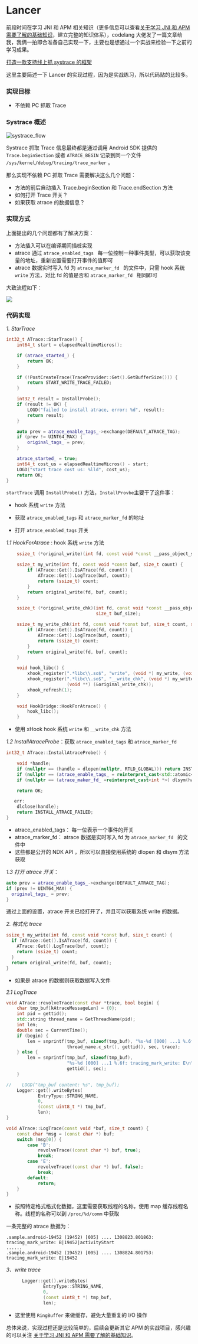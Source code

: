 # Lancer

前段时间在学习 JNI 和 APM 相关知识（更多信息可以查看[关于学习 JNI 和 APM 需要了解的基础知识](https://github.com/YoungTr/Swan)，建立完整的知识体系），codelang 大佬发了一篇文章给我，我俩一拍即合准备自己实现一下，主要也是想通过一个实战来检验一下之前的学习成果。

[打造一款支持线上抓 systrace 的框架](https://mp.weixin.qq.com/s/S49Fz1wPxqe2ua3PiTvIjg)

这里主要简述一下 Lancer 的实现过程，因为是实战练习，所以代码贴的比较多。

### 实现目标

* 不依赖 PC 抓取 Trace

### Systrace 概述

![systrace_flow](./assets/systrace-flow.png)

Systrace 抓取 Trace 信息最终都是通过调用 Android SDK 提供的 `Trace.beginSection` 或者 `ATRACE_BEGIN` 记录到同一个文件 `/sys/kernel/debug/tracing/trace_marker` 。

那么实现不依赖 PC 抓取 Trace 需要解决这么几个问题：

* 方法的前后自动插入 Trace.beginSection 和 Trace.endSection 方法
* 如何打开 Trace 开关？
* 如果获取 atrace 的数据信息？

### 实现方式

上面提出的几个问题都有了解决方案：

* 方法插入可以在编译期间插桩实现
* atrace 通过 `atrace_enabled_tags `  每一位控制一种事件类型，可以获取该变量的地址，重新设置需要打开事件的值即可
* atrace 数据实时写入 fd 为 `atrace_marker_fd ` 的文件中，只需 hook 系统 `write` 方法，对比 fd 的值是否和 `atrace_marker_fd ` 相同即可

大致流程如下：

![](./assets/Lancer.png)

### 代码实现

*1. StarTrace*

```c++
int32_t ATrace::StarTrace() {
    int64_t start = elapsedRealtimeMicros();

    if (atrace_started_) {
        return OK;
    }

    if (!PostCreateTrace(TraceProvider::Get().GetBufferSize())) {
        return START_WRITE_TRACE_FAILED;
    }

    int32_t result = InstallProbe();
    if (result != OK) {
        LOGD("failed to install atrace, error: %d", result);
        return result;
    }

    auto prev = atrace_enable_tags_->exchange(DEFAULT_ATRACE_TAG);
    if (prev != UINT64_MAX) {
        original_tags_ = prev;
    }

    atrace_started_ = true;
    int64_t cost_us = elapsedRealtimeMicros() - start;
    LOGD("start trace cost us: %lld", cost_us);
    return OK;
}
```

`startTrace` 调用 `InstallProbe()` 方法，`InstallProvbe`主要干了这件事：

* hook 系统 `write` 方法

* 获取 `atrace_enabled_tags` 和 `atrace_marker_fd` 的地址
* 打开 `atrace_enabled_tags` 开关

 *1.1 HookForAtrace* : hook 系统 `write` 方法

```c++
    ssize_t (*original_write)(int fd, const void *const __pass_object_size0 buf, size_t count);

    ssize_t my_write(int fd, const void *const buf, size_t count) {
        if (ATrace::Get().IsATrace(fd, count)) {
            ATrace::Get().LogTrace(buf, count);
            return (ssize_t) count;
        }
        return original_write(fd, buf, count);
    }

    ssize_t (*original_write_chk)(int fd, const void *const __pass_object_size0 buf, size_t count,
                                  size_t buf_size);

    ssize_t my_write_chk(int fd, const void *const buf, size_t count, size_t buf_size) {
        if (ATrace::Get().IsATrace(fd, count)) {
            ATrace::Get().LogTrace(buf, count);
            return (ssize_t) count;
        }
        return original_write(fd, buf, count);
    }

    void hook_libc() {
        xhook_register(".*libc\\.so$", "write", (void *) my_write, (void **) (&original_write));
        xhook_register(".*libc\\.so$", "__write_chk", (void *) my_write_chk,
                       (void **) (&original_write_chk));
        xhook_refresh(1);
    }

    void HookBridge::HookForAtrace() {
        hook_libc();
    }
```

* 使用 xHook hook 系统 `write` 和 `__write_chk` 方法 

*1.2 InstallAtraceProbe*：获取 `atrace_enabled_tags` 和 `atrace_marker_fd`

```c++
int32_t ATrace::InstallAtraceProbe() {

    void *handle;
    if (nullptr == (handle = dlopen(nullptr, RTLD_GLOBAL))) return INSTALL_ATRACE_FAILED;
    if (nullptr == (atrace_enable_tags_ = reinterpret_cast<std::atomic<uint64_t> *>(dlsym(handle,"atrace_enabled_tags")))) goto err;
    if (nullptr == (atrace_maker_fd_ =reinterpret_cast<int *>( dlsym(handle, "atrace_marker_fd")))) goto err;

    return OK;

   err:
    dlclose(handle);
    return INSTALL_ATRACE_FAILED;
}
```

* atrace_enabled_tags： 每一位表示一个事件的开关
* atrace_marker_fd： atrace 数据是实时写入 fd 为 `atrace_marker_fd ` 的文件中
* 这些都是公开的 NDK API ，所以可以直接使用系统的 dlopen 和 dlsym 方法获取

*1.3 打开 atrace 开关*：

```c++
auto prev = atrace_enable_tags_->exchange(DEFAULT_ATRACE_TAG);
if (prev != UINT64_MAX) {
  original_tags_ = prev;
}
```

通过上面的设置，atrace 开关已经打开了，并且可以获取系统 write 的数据。

*2. 格式化 trace*

```c++
ssize_t my_write(int fd, const void *const buf, size_t count) {
  if (ATrace::Get().IsATrace(fd, count)) {
    ATrace::Get().LogTrace(buf, count);
    return (ssize_t) count;
  }
  return original_write(fd, buf, count);
}
```

* 如果是 atrace 的数据则获取数据写入文件

*2.1 LogTrace*

```c++
void ATrace::revolveTrace(const char *trace, bool begin) {
    char tmp_buf[kAtraceMessageLen] = {0};
    int pid = gettid();
    std::string thread_name = GetThreadName(pid);
    int len;
    double sec = CurrentTime();
    if (begin) {
        len = snprintf(tmp_buf, sizeof(tmp_buf), "%s-%d [000] ...1 %.6f: tracing_mark_write: %s\n",
                       thread_name.c_str(), gettid(), sec, trace);
    } else {
        len = snprintf(tmp_buf, sizeof(tmp_buf),
                       "%s-%d [000] ...1 %.6f: tracing_mark_write: E\n", thread_name.c_str(),
                       gettid(), sec);
    }

//    LOGD("tmp_buf content: %s", tmp_buf);
    Logger::get().writeBytes(
            EntryType::STRING_NAME,
            0,
            (const uint8_t *) tmp_buf,
            len);
}

void ATrace::LogTrace(const void *buf, size_t count) {
    const char *msg = (const char *) buf;
    switch (msg[0]) {
        case 'B':
            revolveTrace((const char *) buf, true);
            break;
        case 'E':
            revolveTrace((const char *) buf, false);
            break;
        default:
            return;
    }
}
```

* 按照特定格式格式化数据，这里需要获取线程的名称，使用 map 缓存线程名称。线程的名称可以到 `/proc/%d/comm` 中获取

一条完整的 atrace 数据为：

```
.sample.android-19452 (19452) [005] .... 1308823.801863: tracing_mark_write: B|19452|activityStart
......
.sample.android-19452 (19452) [005] .... 1308824.801753: tracing_mark_write: E|19452
```

*3、write trace*

```c++
      Logger::get().writeBytes(
              EntryType::STRING_NAME,
              0,
              (const uint8_t *) tmp_buf,
              len);
```

* 这里使用 `RingBuffer` 来做缓存，避免大量重复的 I/O 操作

总体来说，实现过程还是比较简单的，后续会更新其它 APM 的实战项目，感兴趣的可以关注 [关于学习 JNI 和 APM 需要了解的基础知识](https://github.com/YoungTr/Swan)。
